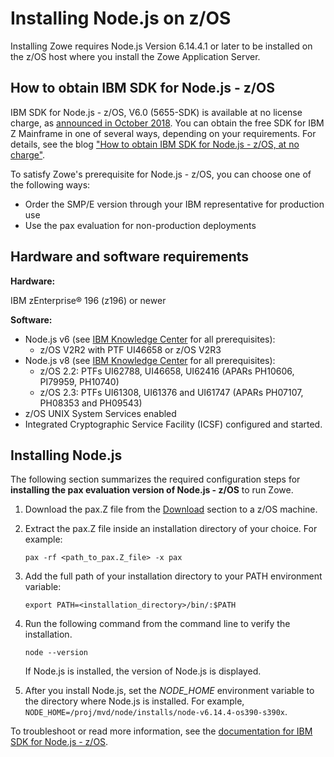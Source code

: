 # Installing Node.js on z/OS

Installing Zowe requires Node.js Version 6.14.4.1 or later to be installed on the z/OS host where you install the Zowe Application Server. 

## How to obtain IBM SDK for Node.js - z/OS

IBM SDK for Node.js - z/OS, V6.0 (5655-SDK) is available at no license charge, as [announced in October 2018](https://www-01.ibm.com/common/ssi/cgi-bin/ssialias?infotype=AN&subtype=CA&htmlfid=897/ENUS918-171&appname=USN). You can obtain the free SDK for IBM Z Mainframe in one of several ways, depending on your requirements. For details, see the blog ["How to obtain IBM SDK for Node.js - z/OS, at no charge"](https://developer.ibm.com/mainframe/2019/04/17/ibm-sdk-for-node-js-z-os-at-no-charge/).

To satisfy Zowe's prerequisite for Node.js - z/OS, you can choose one of the following ways: 
- Order the SMP/E version through your IBM representative for production use
- Use the pax evaluation for non-production deployments

## Hardware and software requirements

**Hardware:**

IBM zEnterprise® 196 (z196) or newer

**Software:**
- Node.js v6 (see [IBM Knowledge Center](https://www.ibm.com/support/knowledgecenter/SSTRRS_6.0.0/com.ibm.nodejs.zos.v6.doc/plan.htm) for all prerequisites): 
    - z/OS V2R2 with PTF UI46658 or z/OS V2R3
- Node.js v8 (see [IBM Knowledge Center](https://www.ibm.com/support/knowledgecenter/SSTRRS_8.0.0/com.ibm.nodejs.zos.v8.doc/smpe.htm) for all prerequisites):
   - z/OS 2.2: PTFs UI62788, UI46658, UI62416 (APARs PH10606, PI79959, PH10740)
   - z/OS 2.3: PTFs UI61308, UI61376 and UI61747 (APARs PH07107, PH08353 and PH09543)
- z/OS UNIX System Services enabled
- Integrated Cryptographic Service Facility (ICSF) configured and started.

## Installing Node.js

The following section summarizes the required configuration steps for **installing the pax evaluation version of Node.js - z/OS** to run Zowe.

1. Download the pax.Z file from the [Download](https://developer.ibm.com/node/sdk/ztp/#downloads-ztp) section to a z/OS machine.
1. Extract the pax.Z file inside an installation directory of your choice. For example:

    ```pax -rf <path_to_pax.Z_file> -x pax```

1. Add the full path of your installation directory to your PATH environment variable:
    ```
    export PATH=<installation_directory>/bin/:$PATH
    ```
1. Run the following command from the command line to verify the installation.
    ```
    node --version
    ```

    If Node.js is installed, the version of Node.js is displayed.
1. After you install Node.js, set the *NODE_HOME* environment variable to the directory where Node.js is installed. For example, `NODE_HOME=/proj/mvd/node/installs/node-v6.14.4-os390-s390x`.

To troubleshoot or read more information, see the [documentation for IBM SDK for Node.js - z/OS](https://developer.ibm.com/node/sdk/ztp/#documentation-ztp). 
